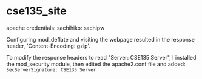 # cse135_site

apache credentials:
sachihiko: sachipw

Configuring mod_deflate and visiting the webpage resulted in the response header, 'Content-Encoding: gzip'.

To modify the response headers to read "Server: CSE135 Server", I installed the mod_security module, then edited the apache2.conf file and added:
`SecServerSignature: CSE135 Server`
